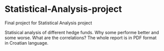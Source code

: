 # Statistical-Analysis-project
Final project for Statistical Analysis project

Statisical analysis of different hedge funds. Why some performe better and some worse.
What are the correlations?
The whole report is in PDF format in Croatian language.
